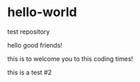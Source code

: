 # hello-world
test repository

hello good friends!

this is to welcome you to this coding times!

this is a test #2
